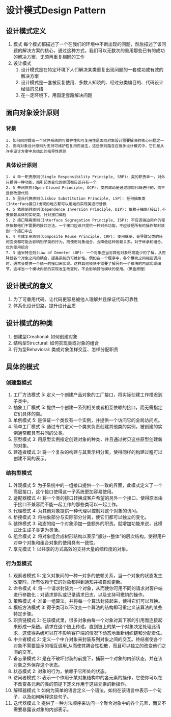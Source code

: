 # 设计模式Design Pattern

## 设计模式定义
1. 模式
   每个模式都描述了一个在我们的环境中不断出现的问题，然后描述了该问题的解决方案的核心，通过这种方式，我们可以无数次的重用那些已有的成功的解决方案，无须再重复相同的工作
2. 设计模式
    1. 设计模式是在特定环境下人们解决某类重复出现问题的一套成功或有效的解决方案
    2. 设计模式是一套被反复使用、多数人知晓的、经过分类编目的、代码设计经验的总结
    3. 在一定环境下，用固定套路解决问题

## 面向对象设计原则
### 背景
	1. 如何同时提高一个软件系统的可维护性和可复用性是面向对象设计需要解决的核心问题之一
	2. 面向对象设计原则为支持可维护性复用而诞生，这些原则蕴含在很多设计模式中，它们是从许多设计方案中总结出的指导性原则

### 具体设计原则
    1. 4 单一职责原则(Single Responsibility Principle, SRP): 类的职责单一，对外只提供一种功能，而引起类变化的原因都应该只有一个
    2. 5 开闭原则(Open-Closed Principle, OCP): 类的改动是通过增加代码进行的，而不是修改源代码
    3. 5 里氏代换原则(Liskov Substitution Principle, LSP): 任何抽象类(Interface接口)出现的地方都可以用她的实现类进行替换
    4. 5 依赖倒转原则(Dependence Inversion Principle, DIP): 依赖于抽象(接口),不要依赖具体的实现类，针对接口编程
    5. 2 接口隔离原则(Interface Segragation Principle, ISP): 不应该强迫用户的程序依赖他们不需要的接口方法，一个接口应该只提供一种对外功能，不应该把所有的操作都封装到一个接口中去
    6. 4 合成复用原则(Composite Reuse Principle, CRP): 使用继承，会导致父类的任何变换都可能会影响到子类的行为，而使用对象组合，会降低这种依赖关系，对于继承和组合，优先使用组合
    7. 3 迪米特法则(Law of Demeter LOP): 一个对象应当对其他对象尽可能少的了解，从而降低各个对象之间的耦合，提高系统的可维护性。例如在一个程序中，各个模块之间相互调用时，通常会提供一个统一的接口来实现。这样其他模块不需要了解另外一个模块的内部实现细节，这样当一个模块内部的实现发生改变时，不会影响其他模块的使用。（黑盒原理）

## 设计模式的意义
1. 为了可重用代码、让代码更容易被他人理解并且保证代码可靠性
2. 体系化设计思路，提升设计品质

## 设计模式的种类
1. 创建型Creational: 如何创建对象
2. 结构型Structural: 如何实现类或对象的组合
3. 行为型Behavioral: 类或对象怎样交互、怎样分配职责

## 具体的模式
### 创建型模式
1. 工厂方法模式 5: 定义一个创建产品对象的工厂接口，将实际创建工作推迟到子类中。
2. 抽象工厂模式 5: 提供一个创建一系列相关或者相互依赖的接口，而无需指定它们具体的类。
3. 单例模式 5: 是保证一个类仅有一个实例，并提供一个访问它的全局访问点。
4. 简单工厂模式 5: 通过专门定义一个类来负责创建其他类的实例，被创建的实例通常都具有共同的父类。
5. 原型模式 3: 用原型实例指定创建对象的种类，并且通过拷贝这些原型创建新的对象。
6. 建造者模式 3: 将一个复杂的构建与其表示相分离，使得同样的构建过程可以创建不同的表示。

### 结构型模式
1. 外观模式 5: 为子系统中的一组接口提供一个一致的界面，此模式定义了一个高层接口，这个接口使得这一子系统更加容易使用。
2. 适配器模式 4: 将一个类的接口转换成客户希望的另外一个接口。使得原本由于接口不兼容而不能一起工作的那些类可以一起工作。
3. 代理模式 4: 为其他对象提供一种代理以控制对这个对象的访问。
4. 桥接模式 3: 将抽象部分与实际部分分离，使它们都可以独立的变化。
5. 装饰模式 3: 动态的给一个对象添加一些额外的职责。就增加功能来说，此模式比生成子类更为灵活。
6. 组合模式 2: 将对象组合成树形结构以表示“部分--整体”的层次结构。使得用户对单个对象和组合对象的使用具有一致性。
7. 享元模式 1: 以共享的方式高效的支持大量的细粒度的对象。

### 行为型模式
1. 观察者模式 5: 定义对象间的一种一对多的依赖关系，当一个对象的状态发生改变时，所有依赖于它的对象都得到通知并被自动更新。
2. 命令模式 4: 将一个请求封装为一个对象，从而使你可用不同的请求对客户端进行参数化；对请求排队或记录请求日志，以及支持可撤销的操作。
3. 策略模式 4: 准备一组算法，并将每一个算法封装起来，使得它们可以互换。
4. 模板方法模式 3: 得子类可以不改变一个算法的结构即可重定义该算法的某些特定步骤。
5. 职责链模式 2: 在该模式里，很多对象由每一个对象对其下家的引用而连接起来形成一条链。请求在这个链上传递，直到链上的某一个对象决定处理此请求，这使得系统可以在不影响客户端的情况下动态地重新组织链和分配责任。
6. 中介者模式 2: 定义一个中介对象来封装系列对象之间的交互。终结者使各个对象不需要显示的相互调用,从而使其耦合性松散，而且可以独立的改变他们之间的交互。
7. 备忘录模式 2: 是在不破坏封装的前提下，捕获一个对象的内部状态，并在该对象之外保存这个状态。
8. 状态模式 2: 对象的行为，依赖于它所处的状态。
9. 访问者模式 2: 表示一个作用于某对象结构中的各元素的操作，它使你可以在不改变各元素的类的前提下定义作用于这些元素的新操作。
10. 解释器模式 1: 如何为简单的语言定义一个语法，如何在该语言中表示一个句子，以及如何解释这些句子。
11. 迭代器模式 1: 提供了一种方法顺序来访问一个聚合对象中的各个元素，而又不需要暴露该对象的内部表示。
